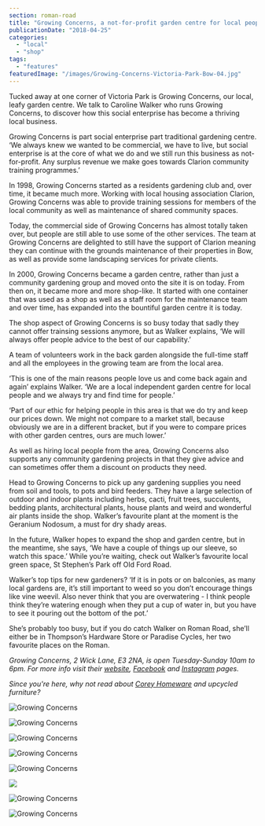 ```yaml
---
section: roman-road
title: "Growing Concerns, a not-for-profit garden centre for local people"
publicationDate: "2018-04-25"
categories: 
  - "local"
  - "shop"
tags: 
  - "features"
featuredImage: "/images/Growing-Concerns-Victoria-Park-Bow-04.jpg"
---
```


Tucked away at one corner of Victoria Park is Growing Concerns, our local, leafy garden centre. We talk to Caroline Walker who runs Growing Concerns, to discover how this social enterprise has become a thriving local business.

Growing Concerns is part social enterprise part traditional gardening centre. ‘We always knew we wanted to be commercial, we have to live, but social enterprise is at the core of what we do and we still run this business as not-for-profit. Any surplus revenue we make goes towards Clarion community training programmes.’

In 1998, Growing Concerns started as a residents gardening club and, over time, it became much more. Working with local housing association Clarion, Growing Concerns was able to provide training sessions for members of the local community as well as maintenance of shared community spaces.

Today, the commercial side of Growing Concerns has almost totally taken over, but people are still able to use some of the other services. The team at Growing Concerns are delighted to still have the support of Clarion meaning they can continue with the grounds maintenance of their properties in Bow, as well as provide some landscaping services for private clients.

In 2000, Growing Concerns became a garden centre, rather than just a community gardening group and moved onto the site it is on today. From then on, it became more and more shop-like. It started with one container that was used as a shop as well as a staff room for the maintenance team and over time, has expanded into the bountiful garden centre it is today.

The shop aspect of Growing Concerns is so busy today that sadly they cannot offer trainsing sessions anymore, but as Walker explains, ‘We will always offer people advice to the best of our capability.’

A team of volunteers work in the back garden alongside the full-time staff and all the employees in the growing team are from the local area.

‘This is one of the main reasons people love us and come back again and again’ explains Walker. ‘We are a local independent garden centre for local people and we always try and find time for people.’

‘Part of our ethic for helping people in this area is that we do try and keep our prices down. We might not compare to a market stall, because obviously we are in a different bracket, but if you were to compare prices with other garden centres, ours are much lower.’

As well as hiring local people from the area, Growing Concerns also supports any community gardening projects in that they give advice and can sometimes offer them a discount on products they need.

Head to Growing Concerns to pick up any gardening supplies you need from soil and tools, to pots and bird feeders. They have a large selection of outdoor and indoor plants including herbs, cacti, fruit trees, succulents, bedding plants, architectural plants, house plants and weird and wonderful air plants inside the shop. Walker’s favourite plant at the moment is the Geranium Nodosum, a must for dry shady areas.

In the future, Walker hopes to expand the shop and garden centre, but in the meantime, she says, ‘We have a couple of things up our sleeve, so watch this space.’ While you’re waiting, check out Walker’s favourite local green space, St Stephen’s Park off Old Ford Road.

Walker’s top tips for new gardeners? ‘If it is in pots or on balconies, as many local gardens are, it’s still important to weed so you don’t encourage things like vine weevil. Also never think that you are overwatering - I think people think they’re watering enough when they put a cup of water in, but you have to see it pouring out the bottom of the pot.’

She’s probably too busy, but if you do catch Walker on Roman Road, she’ll either be in Thompson’s Hardware Store or Paradise Cycles, her two favourite places on the Roman.

_Growing Concerns, 2 Wick Lane, E3 2NA, is open Tuesday-Sunday 10am to 6pm. For more info visit their [website](https://www.growingconcerns.org/), [Facebook](https://www.facebook.com/growingconcernsonthecanal/) and [Instagram](https://www.instagram.com/growing_concerns/) pages._

_Since you're here, why not read about [Corey Homeware](https://romanroadlondon.com/corey-homeware-upcyled-furniture-interior-design-hot-desking/) and upcycled furniture?_

![Growing Concerns](/images/Growing-Concerns-Victoria-Park-Bow-01-1024x683.jpg)

![Growing Concerns](/images/Growing-Concerns-Victoria-Park-Bow-02-1024x683.jpg)

![Growing Concerns](/images/Growing-Concerns-Victoria-Park-Bow-05-1024x683.jpg)

![Growing Concerns](/images/Growing-Concerns-Victoria-Park-Bow-07-1024x683.jpg)

![Growing Concerns](/images/Growing-Concerns-Victoria-Park-Bow-06-1024x683.jpg)

![](/images/Growing-Concerns-Victoria-Park-Bow-08-1024x683.jpg)

![Growing Concerns](/images/Growing-Concerns-Victoria-Park-Bow-03-1024x683.jpg)

![Growing Concerns](/images/Growing-Concerns-Victoria-Park-Bow-bird-feeders-683x1024.jpg)

